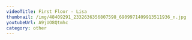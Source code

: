 ```yaml
---
videoTitle: First Floor - Lisa
thumbnail: /img/48409291_2332636356807598_6909971409913511936_n.jpg
youtubeUrl: A9jUO8Qtmhc
category: other
---
```


